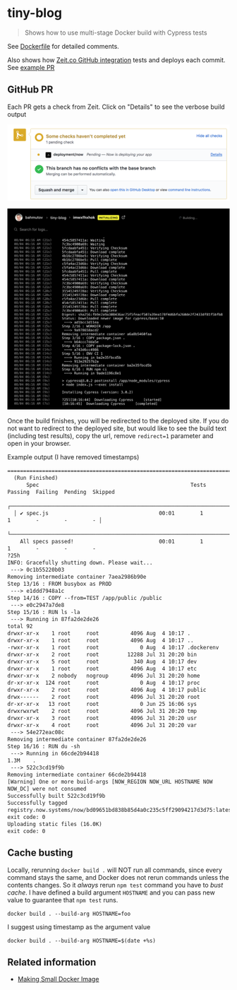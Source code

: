 # tiny-blog

> Shows how to use multi-stage Docker build with Cypress tests

See [Dockerfile](Dockerfile) for detailed comments.

Also shows how [Zeit.co GitHub integration](https://zeit.co/blog/now-for-github) tests and deploys each commit. See [example PR](https://github.com/bahmutov/tiny-blog/pull/2)

## GitHub PR

Each PR gets a check from Zeit. Click on "Details" to see the verbose build output

![Click on "details" for PR](images/github-details.png)

![Build output](images/zeit-installing.png)

Once the build finishes, you will be redirected to the deployed site. If you do not want to redirect to the deployed site, but would like to see the build text (including test results), copy the url, remove `redirect=1` parameter and open in your browser.

Example output (I have removed timestamps)

```text
====================================================================================================
  (Run Finished)
      Spec                                                Tests  Passing  Failing  Pending  Skipped
  ┌────────────────────────────────────────────────────────────────────────────────────────────────┐
  │ ✔ spec.js                                   00:01        1        1        -        -        - │
  └────────────────────────────────────────────────────────────────────────────────────────────────┘
    All specs passed!                           00:01        1        1        -        -        -
?25h
INFO: Gracefully shutting down. Please wait...
 ---> 0c1b55220b03
Removing intermediate container 7aea2986b90e
Step 13/16 : FROM busybox as PROD
 ---> e1ddd7948a1c
Step 14/16 : COPY --from=TEST /app/public /public
 ---> e0c2947a7de8
Step 15/16 : RUN ls -la
 ---> Running in 87fa2de2de26
total 92
drwxr-xr-x    1 root     root          4096 Aug  4 10:17 .
drwxr-xr-x    1 root     root          4096 Aug  4 10:17 ..
-rwxr-xr-x    1 root     root             0 Aug  4 10:17 .dockerenv
drwxr-xr-x    2 root     root         12288 Jul 31 20:20 bin
drwxr-xr-x    5 root     root           340 Aug  4 10:17 dev
drwxr-xr-x    1 root     root          4096 Aug  4 10:17 etc
drwxr-xr-x    2 nobody   nogroup       4096 Jul 31 20:20 home
dr-xr-xr-x  124 root     root             0 Aug  4 10:17 proc
drwxr-xr-x    2 root     root          4096 Aug  4 10:17 public
drwx------    2 root     root          4096 Jul 31 20:20 root
dr-xr-xr-x   13 root     root             0 Jun 25 16:06 sys
drwxrwxrwt    2 root     root          4096 Jul 31 20:20 tmp
drwxr-xr-x    3 root     root          4096 Jul 31 20:20 usr
drwxr-xr-x    4 root     root          4096 Jul 31 20:20 var
 ---> 54e272eac08c
Removing intermediate container 87fa2de2de26
Step 16/16 : RUN du -sh
 ---> Running in 66cde2b94418
1.3M	.
 ---> 522c3cd19f9b
Removing intermediate container 66cde2b94418
[Warning] One or more build-args [NOW_REGION NOW_URL HOSTNAME NOW NOW_DC] were not consumed
Successfully built 522c3cd19f9b
Successfully tagged registry.now.systems/now/bd09651bd838b85d4a0c235c5ff29094217d3d75:latest
exit code: 0
Uploading static files (16.0K)
exit code: 0
```

## Cache busting

Locally, rerunning `docker build .` will NOT run all commands, since every command stays the same, and Docker does not rerun commands unless the contents changes. So it _always_ rerun `npm test` command you have to *bust cache*. I have defined a build argument `HOSTNAME` and you can pass new value to guarantee that `npm test` runs.

```text
docker build . --build-arg HOSTNAME=foo
```

I suggest using timestamp as the argument value

```text
docker build . --build-arg HOSTNAME=$(date +%s)
```

## Related information

- [Making Small Docker Image](https://glebbahmutov.com/blog/making-small-docker-image/)
